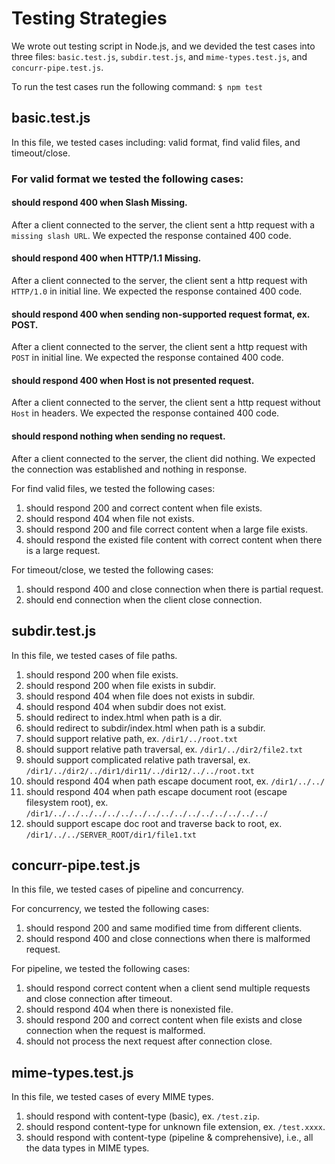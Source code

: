 <!-- Your testing strategy/code should be put into this directory.

Put any scripts or source code here.

If you used a combination of 'printf' and 'nc' commands or other similar command-line approaches
for testing your code, put them in a file (e.g. TESTING.txt, TESTING.md, etc).  Please
indicate within your code or write-up which tests are associated with each rubric item.

Thank you. -->

# Testing Strategies
We wrote out testing script in Node.js, and we devided the test cases into three files: ```basic.test.js```, ```subdir.test.js```, and ```mime-types.test.js```, and ```concurr-pipe.test.js```. 


To run the test cases run the following command:
```$ npm test```

## basic.test.js
In this file, we tested cases including: valid format, find valid files, and timeout/close.

### For valid format we tested the following cases:

#### should respond 400 when Slash Missing.
After a client connected to the server, the client sent a http request with a ```missing slash URL```. We expected the response contained 400 code.

#### should respond 400 when HTTP/1.1 Missing.
After a client connected to the server, the client sent a http request with ```HTTP/1.0``` in initial line. We expected the response contained 400 code.

#### should respond 400 when sending non-supported request format, ex. POST.
After a client connected to the server, the client sent a http request with ```POST``` in initial line. We expected the response contained 400 code.

#### should respond 400 when Host is not presented request.
After a client connected to the server, the client sent a http request without ```Host``` in headers. We expected the response contained 400 code.

#### should respond nothing when sending no request.
After a client connected to the server, the client did nothing. We expected the connection was established and nothing in response.

For find valid files, we tested the following cases:
1. should respond 200 and correct content when file exists.
2. should respond 404 when file not exists.
3. should respond 200 and file correct content when a large file exists.
4. should respond the existed file content with correct content when there is a large request.

For timeout/close, we tested the following cases:
1. should respond 400 and close connection when there is partial request.
2. should end connection when the client close connection.


## subdir.test.js
In this file, we tested cases of file paths.
1. should respond 200 when file exists.
2. should respond 200 when file exists in subdir.
3. should respond 404 when file does not exists in subdir.
4. should respond 404 when subdir does not exist.
5. should redirect to index.html when path is a dir.
6. should redirect to subdir/index.html when path is a subdir.
7. should support relative path, ex. ```/dir1/../root.txt```
8. should support relative path traversal, ex. ```/dir1/../dir2/file2.txt```
9. should support complicated relative path traversal, ex. ```/dir1/../dir2/../dir1/dir11/../dir12/../../root.txt```
10. should respond 404 when path escape document root, ex. ```/dir1/../../```
11. should respond 404 when path escape document root (escape filesystem root), ex. ```/dir1/../../../../../../../../../../../../../../../../```
12. should support escape doc root and traverse back to root, ex. ```/dir1/../../SERVER_ROOT/dir1/file1.txt```


## concurr-pipe.test.js
In this file, we tested cases of pipeline and concurrency.

For concurrency, we tested the following cases:
1. should respond 200 and same modified time from different clients.
2. should respond 400 and close connections when there is malformed request.

For pipeline, we tested the following cases:
1. should respond correct content when a client send multiple requests and close connection after timeout.
2. should respond 404 when there is nonexisted file.
3. should respond 200 and correct content when file exists and close connection when the request is malformed.
4. should not process the next request after connection close.


## mime-types.test.js
In this file, we tested cases of every MIME types.
1. should respond with content-type (basic), ex. ```/test.zip```.
2. should respond content-type for unknown file extension, ex. ```/test.xxxx```.
3. should respond with content-type (pipeline & comprehensive), i.e., all the data types in MIME types.
